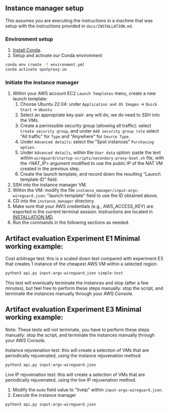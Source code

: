 ## Instance manager setup
This assumes you are executing the instructions in a machine that was setup with the instructions provided in `docs/INSTALLATION.md`. 

### Environment setup
1. [Install Conda](https://docs.anaconda.com/miniconda/#quick-command-line-install). 
2. Setup and activate our Conda environment
```bash
conda env create -f environment.yml
conda activate spotproxy-im
```

### Initiate the instance manager
1. Within your AWS account EC2 `Launch Templates` menu, create a new launch template: 
    1. Choose Ubuntu 22.04: under `Application and OS Images` -> `Quick Start` -> `Ubuntu`
    2. Select an appropriate key-pair: any will do, we do need to SSH into the VMs. 
    3. Create a permissible security group (allowing all traffic): select `Create security group`, and under `Add security group rule` select "All traffic" for `Type` and "Anywhere" for `Source Type`. 
    4. Under `Advanced details`: select the "Spot instances" `Purchasing option`. 
    5. Under `Advanced details`, within the `User data` option: paste the text within `wireguard/startup-scripts/secondary-proxy-boot.sh` file, with the <NAT_IP> argument modified to use the public IP of the NAT VM created in the previous step.
    6. Create the launch template, and record down the resulting "Launch template ID" field. 
2. SSH into the instance manager VM. 
3. Within the VM: modify the file `instance_manager/input-args-wireguard.json`: "launch-template" field to use the ID obtained above. 
4. CD into the `instance_manager` directory. 
5. Make sure that your AWS credentials (e.g., AWS_ACCESS_KEY) are exported in the current terminal session. Instructions are located in [INSTALLATION.MD](https://github.com/spotproxy-project/spotproxy/blob/main/docs/INSTALLATION.md).
6. Run the commands in the following sections as needed. 

## Artifact evaluation Experiment E1 Minimal working example:
Cost arbitrage test: this is a scaled down test compared with experiment E3 that creates 1 instance of the cheapest AWS VM within a selected region. 
```bash
python3 api.py input-args-wireguard.json simple-test
```
This test will eventually terminate the instances and stop (after a few minutes), but feel free to perform these steps manually: stop the script, and terminate the instances manually through your AWS Console. 

## Artifact evaluation Experiment E3 Minimal working example:
Note: These tests will not terminate, you have to perform these steps manually: stop the script, and terminate the instances manually through your AWS Console. 

Instance rejuvenation test: this will create a selection of VMs that are periodically rejuvenated, using the instance rejuvenation method. 
```bash
python3 api.py input-args-wireguard.json
```

Live IP rejuvenation test: this will create a selection of VMs that are periodically rejuvenated, using the live IP rejuvenation method. 
1. Modify the `mode` field value to "liveip" within `input-args-wireguard.json`. 
2. Execute the instance manager
```bash
python3 api.py input-args-wireguard.json
```